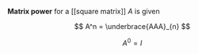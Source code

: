 **Matrix power** for a [[square matrix]] $A$ is given

$$
A^n = \underbrace{AAA}_{n}
$$

$$
A^0 = I
$$